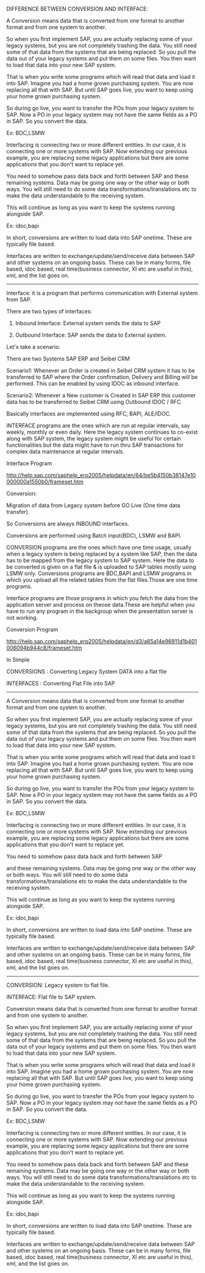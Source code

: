 DIFFERENCE BETWEEN CONVERSION AND INTERFACE:

A Conversion means data that is converted from one format to another format and from one system to another.

So when you first implement SAP, you are actually replacing some of your legacy systems, but you are not completely trashing the data. You still need some of that data from the systems that are being replaced. So you pull the data out of your legacy systems and put them on some files. You then want to load that data into your new SAP system.

That is when you write some programs which will read that data and load it into SAP. Imagine you had a home grown purchasing system. You are now replacing all that with SAP. But until SAP goes live, you want to keep using your home grown purchasing system.

So during go live, you want to transfer the POs from your legacy system to SAP. Now a PO in your legacy system may not have the same fields as a PO in SAP. So you convert the data.

Ex: BDC,LSMW

Interfacing is connecting two or more different entities. In our case, it is connecting one or more systems with SAP. Now extending our previous example, you are replacing some legacy applications but there are some applications that you don't want to replace yet.

You need to somehow pass data back and forth between SAP and these remaining systems. Data may be going one way or the other way or both ways. You will still need to do some data transformations/translations etc to make the data understandable to the receiving system.

This will continue as long as you want to keep the systems running alongside SAP.

Ex: idoc,bapi

In short, conversions are written to load data into SAP onetime. These are typically file based.

Interfaces are written to exchange/update/send/receive data between SAP and other systems on an ongoing basis. These can be in many forms, file based, idoc based, real time(business connector, XI etc are useful in this), xml, and the list goes on.


--------------------------------------------------------------------------------------------

Interface: it is a program that performs communication with External system from SAP.

There are two types of interfaces:

1. Inbound Interface: External system sends the data to SAP

2. Outbound Interface: SAP sends the data to External system.

Let's take a scenario:

There are two Systems SAP ERP and Seibel CRM

Scenario1: Whenever an Order is created in Seibel CRM system it has to be transferred to SAP where the Order confirmation, Delivery and Billing will be performed. This can be enabled by using IDOC as inbound interface.

Scenario2: Whenever a New customer is Created in SAP ERP this customer data has to be transferred to Seibel CRM using Outbound IDOC / RFC.

Basically interfaces are implemented using RFC, BAPI, ALE/IDOC.

INTERFACE programs are the ones which are run at regular intervals, say weekly, monthly or even daily. Here the legacy system continues to co-exist along with SAP system, the legacy system might be useful for certain functionalities but the data might have to run thru SAP transactions for complex data maintenance at regular intervals.

Interface Program

http://help.sap.com/saphelp_erp2005/helpdata/en/64/be5b4150b38147e10000000a1550b0/frameset.htm

Conversion:

Migration of data from Legacy system before GO Live (One time data transfer).

So Conversions are always INBOUND interfaces.

Conversions are performed using Batch input(BDC), LSMW and BAPI.

CONVERSION programs are the ones which have one time usage, usually when a legacy system is being replaced by a system like SAP, then the data has to be mapped from the legacy system to SAP system. Here the data to be converted is given on a flat file & is uploaded to SAP tables mostly using LSMW only. Conversions programs are BDC,BAPI and LSMW programs in which you upload all the related tables from the flat files.Those are one time programs.

Interface programs are those programs in which you fetch the data from the application server and process on theose data.These are helpful when you have to run any program in the backgroup when the presentation server is not working.

Conversion Program

http://help.sap.com/saphelp_erp2005/helpdata/en/d3/a65a14e96911d1b401006094b944c8/frameset.htm

In Simple

CONVERSIONS : Converting Legacy System DATA into a flat file

INTERFACES : Converting Flat File into SAP

--------------------------------------------------------------------------------------------

A Conversion means data that is converted from one format to another format and from one system to another.

So when you first implement SAP, you are actually replacing some of your legacy systems, but you are not completely trashing the data. You still need some of that data from the systems that are being replaced. So you pull the data out of your legacy systems and put them on some files. You then want to load that data into your new SAP system.

That is when you write some programs which will read that data and load it into SAP. Imagine you had a home grown purchasing system. You are now replacing all that with SAP. But until SAP goes live, you want to keep using your home grown purchasing system.

So during go live, you want to transfer the POs from your legacy system to SAP. Now a PO in your legacy system may not have the same fields as a PO in SAP. So you convert the data.

Ex: BDC,LSMW

Interfacing is connecting two or more different entities. In our case, it is connecting one or more systems with SAP. Now extending our previous example, you are replacing some legacy applications but there are some applications that you don't want to replace yet.


You need to somehow pass data back and forth between SAP

and these remaining systems. Data may be going one way or the other way or both ways. You will still need to do some data transformations/translations etc to make the data understandable to the receiving system.

This will continue as long as you want to keep the systems running alongside SAP.

Ex: idoc,bapi

In short, conversions are written to load data into SAP onetime. These are typically file based.

Interfaces are written to exchange/update/send/receive data between SAP and other systems on an ongoing basis. These can be in many forms, file based, idoc based, real time(business connector, XI etc are useful in this), xml, and the list goes on.

-----------------------------------------------------------------------------------------


CONVERSION: Legacy system to flat file.

INTERFACE: Flat file to SAP system.

Conversion means data that is converted from one format to another format and from one system to another.

So when you first implement SAP, you are actually replacing some of your legacy systems, but you are not completely trashing the data. You still need some of that data from the systems that are being replaced. So you pull the data out of your legacy systems and put them on some files. You then want to load that data into your new SAP system.

That is when you write some programs which will read that data and load it into SAP. Imagine you had a home grown purchasing system. You are now replacing all that with SAP. But until SAP goes live, you want to keep using your home grown purchasing system.

So during go live, you want to transfer the POs from your legacy system to SAP. Now a PO in your legacy system may not have the same fields as a PO in SAP. So you convert the data.

Ex: BDC,LSMW

Interfacing is connecting two or more different entities. In our case, it is connecting one or more systems with SAP. Now extending our previous example, you are replacing some legacy applications but there are some applications that you don't want to replace yet.

You need to somehow pass data back and forth between SAP and these remaining systems. Data may be going one way or the other way or both ways. You will still need to do some data transformations/translations etc to make the data understandable to the receiving system.

This will continue as long as you want to keep the systems running alongside SAP.

Ex: idoc,bapi

In short, conversions are written to load data into SAP onetime. These are typically file based.

Interfaces are written to exchange/update/send/receive data between SAP and other systems on an ongoing basis. These can be in many forms, file based, idoc based, real time(business connector, XI etc are useful in this), xml, and the list goes on.


